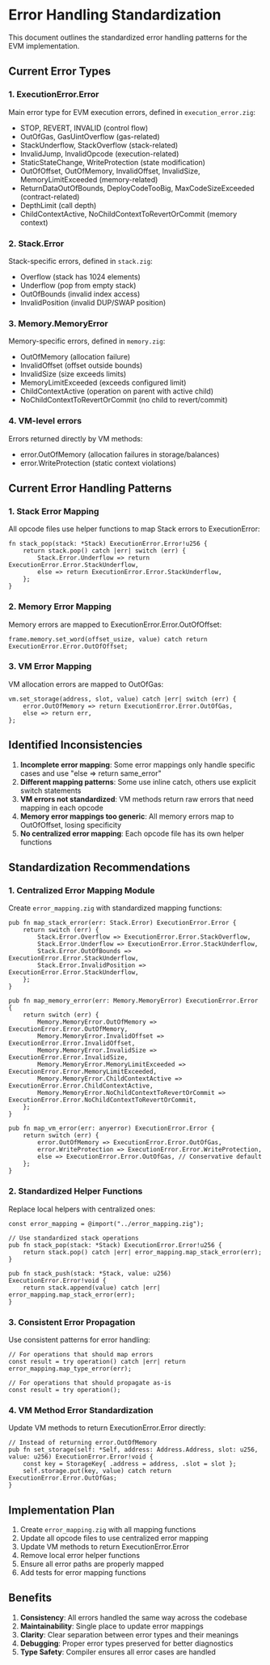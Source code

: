 # Error Handling Standardization

This document outlines the standardized error handling patterns for the EVM implementation.

## Current Error Types

### 1. ExecutionError.Error
Main error type for EVM execution errors, defined in `execution_error.zig`:
- STOP, REVERT, INVALID (control flow)
- OutOfGas, GasUintOverflow (gas-related)
- StackUnderflow, StackOverflow (stack-related)
- InvalidJump, InvalidOpcode (execution-related)
- StaticStateChange, WriteProtection (state modification)
- OutOfOffset, OutOfMemory, InvalidOffset, InvalidSize, MemoryLimitExceeded (memory-related)
- ReturnDataOutOfBounds, DeployCodeTooBig, MaxCodeSizeExceeded (contract-related)
- DepthLimit (call depth)
- ChildContextActive, NoChildContextToRevertOrCommit (memory context)

### 2. Stack.Error
Stack-specific errors, defined in `stack.zig`:
- Overflow (stack has 1024 elements)
- Underflow (pop from empty stack)
- OutOfBounds (invalid index access)
- InvalidPosition (invalid DUP/SWAP position)

### 3. Memory.MemoryError
Memory-specific errors, defined in `memory.zig`:
- OutOfMemory (allocation failure)
- InvalidOffset (offset outside bounds)
- InvalidSize (size exceeds limits)
- MemoryLimitExceeded (exceeds configured limit)
- ChildContextActive (operation on parent with active child)
- NoChildContextToRevertOrCommit (no child to revert/commit)

### 4. VM-level errors
Errors returned directly by VM methods:
- error.OutOfMemory (allocation failures in storage/balances)
- error.WriteProtection (static context violations)

## Current Error Handling Patterns

### 1. Stack Error Mapping
All opcode files use helper functions to map Stack errors to ExecutionError:
```zig
fn stack_pop(stack: *Stack) ExecutionError.Error!u256 {
    return stack.pop() catch |err| switch (err) {
        Stack.Error.Underflow => return ExecutionError.Error.StackUnderflow,
        else => return ExecutionError.Error.StackUnderflow,
    };
}
```

### 2. Memory Error Mapping
Memory errors are mapped to ExecutionError.Error.OutOfOffset:
```zig
frame.memory.set_word(offset_usize, value) catch return ExecutionError.Error.OutOfOffset;
```

### 3. VM Error Mapping
VM allocation errors are mapped to OutOfGas:
```zig
vm.set_storage(address, slot, value) catch |err| switch (err) {
    error.OutOfMemory => return ExecutionError.Error.OutOfGas,
    else => return err,
};
```

## Identified Inconsistencies

1. **Incomplete error mapping**: Some error mappings only handle specific cases and use "else => return same_error"
2. **Different mapping patterns**: Some use inline catch, others use explicit switch statements
3. **VM errors not standardized**: VM methods return raw errors that need mapping in each opcode
4. **Memory error mappings too generic**: All memory errors map to OutOfOffset, losing specificity
5. **No centralized error mapping**: Each opcode file has its own helper functions

## Standardization Recommendations

### 1. Centralized Error Mapping Module
Create `error_mapping.zig` with standardized mapping functions:
```zig
pub fn map_stack_error(err: Stack.Error) ExecutionError.Error {
    return switch (err) {
        Stack.Error.Overflow => ExecutionError.Error.StackOverflow,
        Stack.Error.Underflow => ExecutionError.Error.StackUnderflow,
        Stack.Error.OutOfBounds => ExecutionError.Error.StackUnderflow,
        Stack.Error.InvalidPosition => ExecutionError.Error.StackUnderflow,
    };
}

pub fn map_memory_error(err: Memory.MemoryError) ExecutionError.Error {
    return switch (err) {
        Memory.MemoryError.OutOfMemory => ExecutionError.Error.OutOfMemory,
        Memory.MemoryError.InvalidOffset => ExecutionError.Error.InvalidOffset,
        Memory.MemoryError.InvalidSize => ExecutionError.Error.InvalidSize,
        Memory.MemoryError.MemoryLimitExceeded => ExecutionError.Error.MemoryLimitExceeded,
        Memory.MemoryError.ChildContextActive => ExecutionError.Error.ChildContextActive,
        Memory.MemoryError.NoChildContextToRevertOrCommit => ExecutionError.Error.NoChildContextToRevertOrCommit,
    };
}

pub fn map_vm_error(err: anyerror) ExecutionError.Error {
    return switch (err) {
        error.OutOfMemory => ExecutionError.Error.OutOfGas,
        error.WriteProtection => ExecutionError.Error.WriteProtection,
        else => ExecutionError.Error.OutOfGas, // Conservative default
    };
}
```

### 2. Standardized Helper Functions
Replace local helpers with centralized ones:
```zig
const error_mapping = @import("../error_mapping.zig");

// Use standardized stack operations
pub fn stack_pop(stack: *Stack) ExecutionError.Error!u256 {
    return stack.pop() catch |err| error_mapping.map_stack_error(err);
}

pub fn stack_push(stack: *Stack, value: u256) ExecutionError.Error!void {
    return stack.append(value) catch |err| error_mapping.map_stack_error(err);
}
```

### 3. Consistent Error Propagation
Use consistent patterns for error handling:
```zig
// For operations that should map errors
const result = try operation() catch |err| return error_mapping.map_type_error(err);

// For operations that should propagate as-is
const result = try operation();
```

### 4. VM Method Error Standardization
Update VM methods to return ExecutionError.Error directly:
```zig
// Instead of returning error.OutOfMemory
pub fn set_storage(self: *Self, address: Address.Address, slot: u256, value: u256) ExecutionError.Error!void {
    const key = StorageKey{ .address = address, .slot = slot };
    self.storage.put(key, value) catch return ExecutionError.Error.OutOfGas;
}
```

## Implementation Plan

1. Create `error_mapping.zig` with all mapping functions
2. Update all opcode files to use centralized error mapping
3. Update VM methods to return ExecutionError.Error
4. Remove local error helper functions
5. Ensure all error paths are properly mapped
6. Add tests for error mapping functions

## Benefits

1. **Consistency**: All errors handled the same way across the codebase
2. **Maintainability**: Single place to update error mappings
3. **Clarity**: Clear separation between error types and their meanings
4. **Debugging**: Proper error types preserved for better diagnostics
5. **Type Safety**: Compiler ensures all error cases are handled